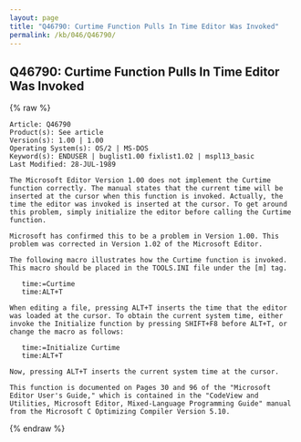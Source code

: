 ```yaml
---
layout: page
title: "Q46790: Curtime Function Pulls In Time Editor Was Invoked"
permalink: /kb/046/Q46790/
---
```


## Q46790: Curtime Function Pulls In Time Editor Was Invoked

{% raw %}

	Article: Q46790
	Product(s): See article
	Version(s): 1.00 | 1.00
	Operating System(s): OS/2 | MS-DOS
	Keyword(s): ENDUSER | buglist1.00 fixlist1.02 | mspl13_basic
	Last Modified: 28-JUL-1989
	
	The Microsoft Editor Version 1.00 does not implement the Curtime
	function correctly. The manual states that the current time will be
	inserted at the cursor when this function is invoked. Actually, the
	time the editor was invoked is inserted at the cursor. To get around
	this problem, simply initialize the editor before calling the Curtime
	function.
	
	Microsoft has confirmed this to be a problem in Version 1.00. This
	problem was corrected in Version 1.02 of the Microsoft Editor.
	
	The following macro illustrates how the Curtime function is invoked.
	This macro should be placed in the TOOLS.INI file under the [m] tag.
	
	   time:=Curtime
	   time:ALT+T
	
	When editing a file, pressing ALT+T inserts the time that the editor
	was loaded at the cursor. To obtain the current system time, either
	invoke the Initialize function by pressing SHIFT+F8 before ALT+T, or
	change the macro as follows:
	
	   time:=Initialize Curtime
	   time:ALT+T
	
	Now, pressing ALT+T inserts the current system time at the cursor.
	
	This function is documented on Pages 30 and 96 of the "Microsoft
	Editor User's Guide," which is contained in the "CodeView and
	Utilities, Microsoft Editor, Mixed-Language Programming Guide" manual
	from the Microsoft C Optimizing Compiler Version 5.10.

{% endraw %}
